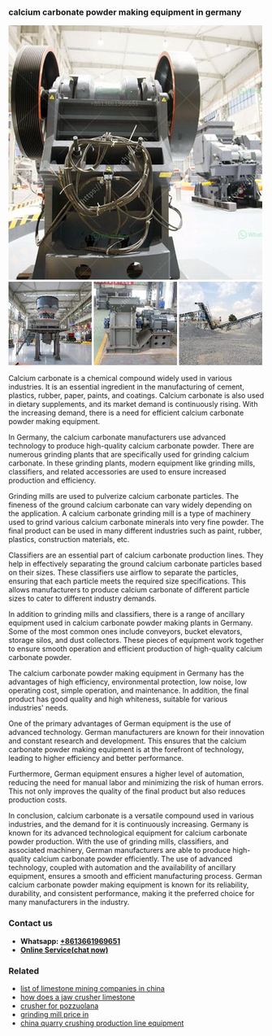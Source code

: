 <h3>calcium carbonate powder making equipment in germany</h3><img src='1708589236.jpg' alt=''><p>Calcium carbonate is a chemical compound widely used in various industries. It is an essential ingredient in the manufacturing of cement, plastics, rubber, paper, paints, and coatings. Calcium carbonate is also used in dietary supplements, and its market demand is continuously rising. With the increasing demand, there is a need for efficient calcium carbonate powder making equipment.</p><p>In Germany, the calcium carbonate manufacturers use advanced technology to produce high-quality calcium carbonate powder. There are numerous grinding plants that are specifically used for grinding calcium carbonate. In these grinding plants, modern equipment like grinding mills, classifiers, and related accessories are used to ensure increased production and efficiency.</p><p>Grinding mills are used to pulverize calcium carbonate particles. The fineness of the ground calcium carbonate can vary widely depending on the application. A calcium carbonate grinding mill is a type of machinery used to grind various calcium carbonate minerals into very fine powder. The final product can be used in many different industries such as paint, rubber, plastics, construction materials, etc.</p><p>Classifiers are an essential part of calcium carbonate production lines. They help in effectively separating the ground calcium carbonate particles based on their sizes. These classifiers use airflow to separate the particles, ensuring that each particle meets the required size specifications. This allows manufacturers to produce calcium carbonate of different particle sizes to cater to different industry demands.</p><p>In addition to grinding mills and classifiers, there is a range of ancillary equipment used in calcium carbonate powder making plants in Germany. Some of the most common ones include conveyors, bucket elevators, storage silos, and dust collectors. These pieces of equipment work together to ensure smooth operation and efficient production of high-quality calcium carbonate powder.</p><p>The calcium carbonate powder making equipment in Germany has the advantages of high efficiency, environmental protection, low noise, low operating cost, simple operation, and maintenance. In addition, the final product has good quality and high whiteness, suitable for various industries' needs.</p><p>One of the primary advantages of German equipment is the use of advanced technology. German manufacturers are known for their innovation and constant research and development. This ensures that the calcium carbonate powder making equipment is at the forefront of technology, leading to higher efficiency and better performance.</p><p>Furthermore, German equipment ensures a higher level of automation, reducing the need for manual labor and minimizing the risk of human errors. This not only improves the quality of the final product but also reduces production costs.</p><p>In conclusion, calcium carbonate is a versatile compound used in various industries, and the demand for it is continuously increasing. Germany is known for its advanced technological equipment for calcium carbonate powder production. With the use of grinding mills, classifiers, and associated machinery, German manufacturers are able to produce high-quality calcium carbonate powder efficiently. The use of advanced technology, coupled with automation and the availability of ancillary equipment, ensures a smooth and efficient manufacturing process. German calcium carbonate powder making equipment is known for its reliability, durability, and consistent performance, making it the preferred choice for many manufacturers in the industry.</p><h3>Contact us</h3><ul><li><strong>Whatsapp:&nbsp;<a href="https://wa.me/8613661969651">+8613661969651</a></strong></li><li><a href="https://swt.shibang-china.com/?git&amp;zhl&amp;calcium carbonate powder making equipment in germany"><strong>Online Service(chat now)</strong></a></li></ul><h3>Related</h3><ul><li><a href='list of limestone mining companies in china.md'>list of limestone mining companies in china</a></li><li><a href='how does a jaw crusher limestone.md'>how does a jaw crusher limestone</a></li><li><a href='crusher for pozzuolana.md'>crusher for pozzuolana</a></li><li><a href='grinding mill price in.md'>grinding mill price in</a></li><li><a href='china quarry crushing production line equipment.md'>china quarry crushing production line equipment</a></li></ul>